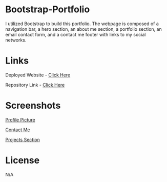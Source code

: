 # Bootstrap-Portfolio

I utilized Bootstrap to build this portfolio. The webpage is composed of a navigation bar, a hero section, an about me section, a portfolio section, an email contact form, and a contact me footer with links to my social networks.

# Links

Deployed Website - [Click Here](https://ivonamaria.github.io/bootstrap-portfolio/)

Repository Link - [Click Here](https://github.com/ivonamaria/bootstrap-portfolio)

# Screenshots

[Profile Picture](/img/Screenshot%202023-03-05%20at%2023.19.47.png)

[Contact Me](/img/Screenshot%202023-03-05%20at%2023.28.33.png)

[Projects Section](/img/Screenshot%202023-03-05%20at%2023.29.06.png)

# License 

N/A
